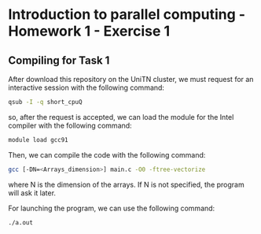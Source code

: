 # Introduction to parallel computing - Homework 1 - Exercise 1

## Compiling for Task 1
After download this repository on the UniTN cluster, we must request for an interactive session with the following command:
```bash
qsub -I -q short_cpuQ
```
so, after the request is accepted, we can load the module for the Intel compiler with the following command:
```bash
module load gcc91
```

Then, we can compile the code with the following command:
```bash
gcc [-DN=<Arrays_dimension>] main.c -O0 -ftree-vectorize

```
where N is the dimension of the arrays. If N is not specified, the program will ask it later.

For launching the program, we can use the following command:
```bash
./a.out
```